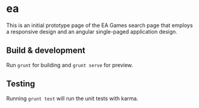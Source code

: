 # ea

This is an initial prototype page of the EA Games search page that employs a responsive design and an angular single-paged application design.

## Build & development

Run `grunt` for building and `grunt serve` for preview.

## Testing

Running `grunt test` will run the unit tests with karma.
